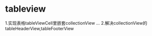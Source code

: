 # tableview
1.实现表格tableViewCell里嵌套collectionView …  2.解决collectionView的tableHeaderView,tableFooterView
